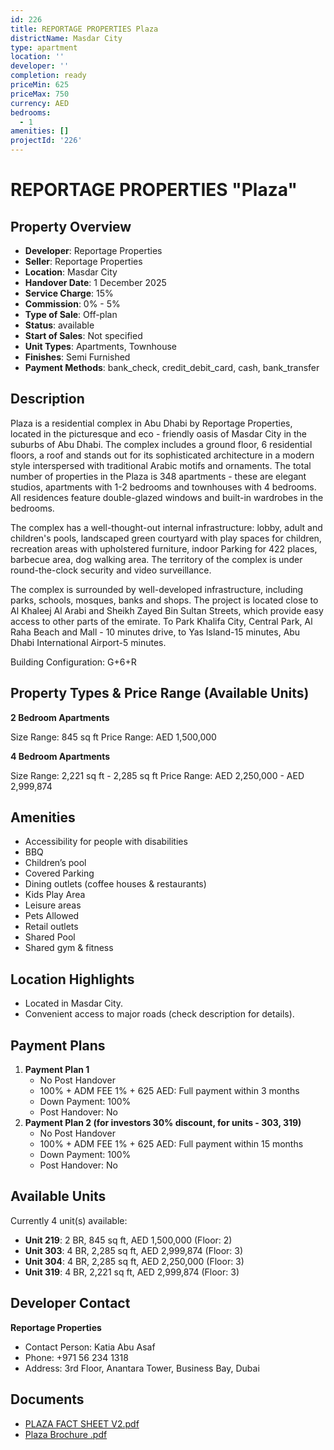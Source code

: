 ```yaml
---
id: 226
title: REPORTAGE PROPERTIES Plaza
districtName: Masdar City
type: apartment
location: ''
developer: ''
completion: ready
priceMin: 625
priceMax: 750
currency: AED
bedrooms:
  - 1
amenities: []
projectId: '226'
---
```


# REPORTAGE PROPERTIES "Plaza"

## Property Overview
- **Developer**: Reportage Properties
- **Seller**: Reportage Properties
- **Location**: Masdar City
- **Handover Date**: 1 December 2025
- **Service Charge**: 15%
- **Commission**: 0% - 5%
- **Type of Sale**: Off-plan
- **Status**: available
- **Start of Sales**: Not specified
- **Unit Types**: Apartments, Townhouse
- **Finishes**: Semi Furnished
- **Payment Methods**: bank_check, credit_debit_card, cash, bank_transfer

## Description
Plaza is a residential complex in Abu Dhabi by Reportage Properties, located in the picturesque and eco - friendly oasis of Masdar City in the suburbs of Abu Dhabi. The complex includes a ground floor, 6 residential floors, a roof and stands out for its sophisticated architecture in a modern style interspersed with traditional Arabic motifs and ornaments. The total number of properties in the Plaza is 348 apartments - these are elegant studios, apartments with 1-2 bedrooms and townhouses with 4 bedrooms. All residences feature double-glazed windows and built-in wardrobes in the bedrooms.

The complex has a well-thought-out internal infrastructure: lobby, adult and children's pools, landscaped green courtyard with play spaces for children, recreation areas with upholstered furniture, indoor Parking for 422 places, barbecue area, dog walking area. The territory of the complex is under round-the-clock security and video surveillance.

The complex is surrounded by well-developed infrastructure, including parks, schools, mosques, banks and shops. The project is located close to Al Khaleej Al Arabi and Sheikh Zayed Bin Sultan Streets, which provide easy access to other parts of the emirate. To Park Khalifa City, Central Park, Al Raha Beach and Mall - 10 minutes drive, to Yas Island-15 minutes, Abu Dhabi International Airport-5 minutes.

Building Configuration: G+6+R

## Property Types & Price Range (Available Units)
**2 Bedroom Apartments**

Size Range: 845 sq ft
Price Range: AED 1,500,000

**4 Bedroom Apartments**

Size Range: 2,221 sq ft - 2,285 sq ft
Price Range: AED 2,250,000 - AED 2,999,874

## Amenities
- Accessibility for people with disabilities
- BBQ
- Children’s pool
- Covered Parking
- Dining outlets  (coffee houses & restaurants)
- Kids Play Area
- Leisure areas
- Pets Allowed
- Retail outlets
- Shared Pool
- Shared gym & fitness

## Location Highlights
- Located in Masdar City.
- Convenient access to major roads (check description for details).

## Payment Plans
1. **Payment Plan 1**
   - No Post Handover
   - 100% + ADM FEE 1% + 625 AED: Full payment within 3 months
   - Down Payment: 100%
   - Post Handover: No
2. **Payment Plan 2 (for investors 30% discount, for units - 303, 319)**
   - No Post Handover
   - 100% + ADM FEE 1% + 625 AED: Full payment within 15 months
   - Down Payment: 100%
   - Post Handover: No

## Available Units
Currently 4 unit(s) available:
- **Unit 219**: 2 BR, 845 sq ft, AED 1,500,000 (Floor: 2)
- **Unit 303**: 4 BR, 2,285 sq ft, AED 2,999,874 (Floor: 3)
- **Unit 304**: 4 BR, 2,285 sq ft, AED 2,250,000 (Floor: 3)
- **Unit 319**: 4 BR, 2,221 sq ft, AED 2,999,874 (Floor: 3)

## Developer Contact
**Reportage Properties**
- Contact Person: Katia Abu Asaf
- Phone: +971 56 234 1318
- Address: 3rd Floor, Anantara Tower, Business Bay, Dubai

## Documents
- [PLAZA FACT SHEET V2.pdf](https://cdn.geniemap.net/2023/06/22/9UYHl1gM58bDHfRf1LhGPfoqY4kpPLSZO10FVnpV.pdf)
- [Plaza Brochure .pdf](https://cdn.geniemap.net/2023/09/18/Gx2BSXKor76PONHY9nIeeusEZIRvJ6Jne8747qtb.pdf)
